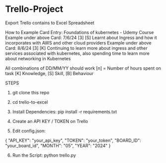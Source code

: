 # Trello-Project
Export Trello contains to Excel Spreadsheet

How to 
Example Card Entry: Foundations of kubernetes - Udemy Course
Example under above Card:
7/6/24 [3] [S] Learnt about Ingress and how it incorporates with AWS and other cloud providers
Example under above Card:
8/6/24 [3] [K] Continuing to learn more about ingress and other services associated with kubernetes, also spending time to learn more about networking in Kubernetes

All combinations of DD/MM/YY should work
[n] = Number of hours spent on task
[K] Knowledge, [S] Skill, [B] Behaviour


STEPS

1. git clone this repo

2. cd trello-to-excel

3. Install Dependencies:
pip install -r requirements.txt

4. Create an API KEY / TOKEN on Trello
   
5. Edit config.json:

{
  "API_KEY": "your_api_key",
  "TOKEN": "your_token",
  "BOARD_ID": "your_board_id",
  "MONTH": "05",
  "YEAR": "2024"
}

6. Run the Script:
python trello.py







